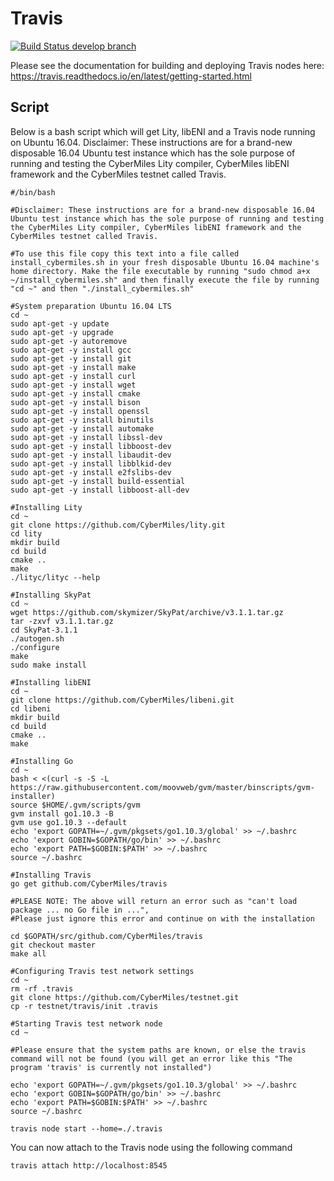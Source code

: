 # Travis
[![Build Status develop branch](https://travis-ci.org/CyberMiles/travis.svg?branch=develop)](https://travis-ci.org/CyberMiles/travis)

Please see the documentation for building and deploying Travis nodes here: https://travis.readthedocs.io/en/latest/getting-started.html

## Script
Below is a bash script which will get Lity, libENI and a Travis node running on Ubuntu 16.04. Disclaimer: These instructions are for a brand-new disposable 16.04 Ubuntu test instance which has the sole purpose of running and testing the CyberMiles Lity compiler, CyberMiles libENI framework and the CyberMiles testnet called Travis.

```
#/bin/bash

#Disclaimer: These instructions are for a brand-new disposable 16.04 Ubuntu test instance which has the sole purpose of running and testing the CyberMiles Lity compiler, CyberMiles libENI framework and the CyberMiles testnet called Travis.

#To use this file copy this text into a file called install_cybermiles.sh in your fresh disposable Ubuntu 16.04 machine's home directory. Make the file executable by running "sudo chmod a+x ~/install_cybermiles.sh" and then finally execute the file by running "cd ~" and then "./install_cybermiles.sh"

#System preparation Ubuntu 16.04 LTS
cd ~
sudo apt-get -y update
sudo apt-get -y upgrade
sudo apt-get -y autoremove
sudo apt-get -y install gcc
sudo apt-get -y install git
sudo apt-get -y install make
sudo apt-get -y install curl
sudo apt-get -y install wget
sudo apt-get -y install cmake
sudo apt-get -y install bison
sudo apt-get -y install openssl
sudo apt-get -y install binutils
sudo apt-get -y install automake
sudo apt-get -y install libssl-dev
sudo apt-get -y install libboost-dev
sudo apt-get -y install libaudit-dev
sudo apt-get -y install libblkid-dev
sudo apt-get -y install e2fslibs-dev
sudo apt-get -y install build-essential
sudo apt-get -y install libboost-all-dev

#Installing Lity
cd ~
git clone https://github.com/CyberMiles/lity.git
cd lity
mkdir build
cd build
cmake ..
make
./lityc/lityc --help

#Installing SkyPat
cd ~
wget https://github.com/skymizer/SkyPat/archive/v3.1.1.tar.gz
tar -zxvf v3.1.1.tar.gz
cd SkyPat-3.1.1
./autogen.sh
./configure
make
sudo make install

#Installing libENI
cd ~
git clone https://github.com/CyberMiles/libeni.git
cd libeni
mkdir build
cd build
cmake ..
make

#Installing Go
cd ~
bash < <(curl -s -S -L https://raw.githubusercontent.com/moovweb/gvm/master/binscripts/gvm-installer)
source $HOME/.gvm/scripts/gvm
gvm install go1.10.3 -B
gvm use go1.10.3 --default
echo 'export GOPATH=~/.gvm/pkgsets/go1.10.3/global' >> ~/.bashrc
echo 'export GOBIN=$GOPATH/go/bin' >> ~/.bashrc
echo 'export PATH=$GOBIN:$PATH' >> ~/.bashrc
source ~/.bashrc

#Installing Travis
go get github.com/CyberMiles/travis

#PLEASE NOTE: The above will return an error such as "can't load package ... no Go file in ...",
#Please just ignore this error and continue on with the installation

cd $GOPATH/src/github.com/CyberMiles/travis
git checkout master
make all

#Configuring Travis test network settings
cd ~
rm -rf .travis
git clone https://github.com/CyberMiles/testnet.git
cp -r testnet/travis/init .travis

#Starting Travis test network node
cd ~

#Please ensure that the system paths are known, or else the travis command will not be found (you will get an error like this "The program 'travis' is currently not installed")

echo 'export GOPATH=~/.gvm/pkgsets/go1.10.3/global' >> ~/.bashrc
echo 'export GOBIN=$GOPATH/go/bin' >> ~/.bashrc
echo 'export PATH=$GOBIN:$PATH' >> ~/.bashrc
source ~/.bashrc

travis node start --home=./.travis

```

You can now attach to the Travis node using the following command

```
travis attach http://localhost:8545
```


